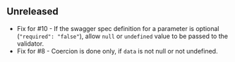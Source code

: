 ## Unreleased

- Fix for #10 - If the swagger spec definition for a parameter is optional (`"required": "false"`), allow `null` or `undefined` value to be passed to the validator.
- Fix for #8 - Coercion is done only, if `data` is not null or not undefined.
